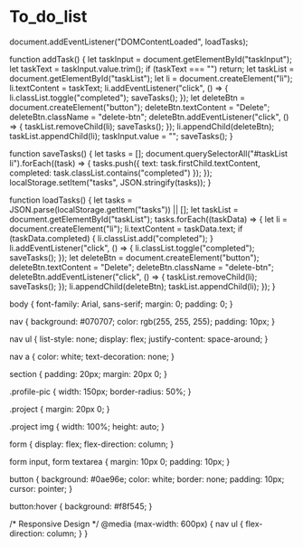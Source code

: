 # To_do_list
document.addEventListener("DOMContentLoaded", loadTasks);

function addTask() {
    let taskInput = document.getElementById("taskInput");
    let taskText = taskInput.value.trim();
    if (taskText === "") return;
    let taskList = document.getElementById("taskList");
    let li = document.createElement("li");
    li.textContent = taskText;
    li.addEventListener("click", () => {
        li.classList.toggle("completed");
        saveTasks();
    });
    let deleteBtn = document.createElement("button");
    deleteBtn.textContent = "Delete";
    deleteBtn.className = "delete-btn";
    deleteBtn.addEventListener("click", () => {
        taskList.removeChild(li);
        saveTasks();
    });
    li.appendChild(deleteBtn);
    taskList.appendChild(li);
    taskInput.value = "";
    saveTasks();
}

function saveTasks() {
    let tasks = [];
    document.querySelectorAll("#taskList li").forEach((task) => {
        tasks.push({ text: task.firstChild.textContent, completed: task.classList.contains("completed") });
    });
    localStorage.setItem("tasks", JSON.stringify(tasks));
}

function loadTasks() {
    let tasks = JSON.parse(localStorage.getItem("tasks")) || [];
    let taskList = document.getElementById("taskList");
    tasks.forEach((taskData) => {
        let li = document.createElement("li");
        li.textContent = taskData.text;
        if (taskData.completed) {
            li.classList.add("completed");
        }
        li.addEventListener("click", () => {
            li.classList.toggle("completed");
            saveTasks();
        });
        let deleteBtn = document.createElement("button");
        deleteBtn.textContent = "Delete";
        deleteBtn.className = "delete-btn";
        deleteBtn.addEventListener("click", () => {
            taskList.removeChild(li);
            saveTasks();
        });
        li.appendChild(deleteBtn);
        taskList.appendChild(li);
    });
}



body {
    font-family: Arial, sans-serif;
    margin: 0;
    padding: 0;
}

nav {
    background: #070707;
    color: rgb(255, 255, 255);
    padding: 10px;
}

nav ul {
    list-style: none;
    display: flex;
    justify-content: space-around;
}

nav a {
    color: white;
    text-decoration: none;
}

section {
    padding: 20px;
    margin: 20px 0;
}

.profile-pic {
    width: 150px;
    border-radius: 50%;
}

.project {
    margin: 20px 0;
}

.project img {
    width: 100%;
    height: auto;
}

form {
    display: flex;
    flex-direction: column;
}

form input, form textarea {
    margin: 10px 0;
    padding: 10px;
}

button {
    background: #0ae96e;
    color: white;
    border: none;
    padding: 10px;
    cursor: pointer;
}

button:hover {
    background: #f8f545;
}

/* Responsive Design */
@media (max-width: 600px) {
    nav ul {
        flex-direction: column;
    }
}
